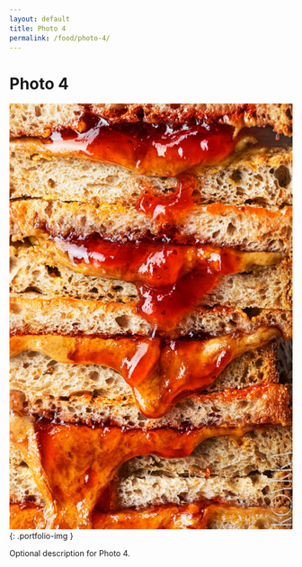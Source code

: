 ```yaml
---
layout: default
title: Photo 4
permalink: /food/photo-4/
---
```


# Photo 4

![Photo 4](/assets/images/food/photo-4.jpg){: .portfolio-img }
<p class="caption">Optional description for Photo 4.</p>
